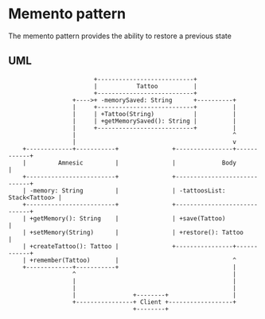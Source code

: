 # Memento pattern #
The memento pattern provides the ability to restore a previous state

## UML ##
                            +---------------------------+
                            |           Tattoo          |
                            +---------------------------+
                      +---->+ -memorySaved: String      +----------+
                      |     +---------------------------+          |
                      |     | +Tattoo(String)           |          |
                      |     | +getMemorySaved(): String |          |
                      |     +---------------------------+          |
                      |                                            ^
                      |                                            v
        +-------------+-----------+               +----------------+------------+
        |         Amnesic         |               |             Body            |
        +-------------------------+               +-----------------------------+
        | -memory: String         |               | -tattoosList: Stack<Tattoo> |
        +-------------------------+               +-----------------------------+
        | +getMemory(): String    |               | +save(Tattoo)               |
        | +setMemory(String)      |               | +restore(): Tattoo          |
        | +createTattoo(): Tattoo |               +----------------+------------+
        | +remember(Tattoo)       |                                ^
        +-------------+-----------+                                |
                      ^                                            |
                      |                                            |
                      |                                            |
                      |                +--------+                  |
                      +----------------+ Client +------------------+
                                       +--------+
